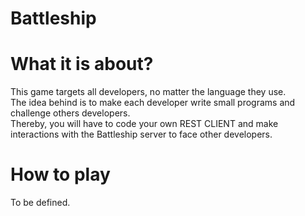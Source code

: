 Battleship
==========


# What it is about?

This game targets all developers, no  matter the language they use.<br/>
The idea behind is to make each developer write small programs and challenge others developers.<br/>
Thereby, you will have to code your own REST CLIENT and  make interactions with the Battleship server to face other developers.


# How to play
To be defined.
